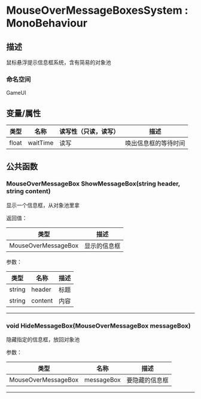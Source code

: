 # MouseOverMessageBoxesSystem : MonoBehaviour

## 描述

鼠标悬浮提示信息框系统，含有简易的对象池

### 命名空间

GameUI

## 变量/属性

| 类型  | 名称     | 读写性（只读，读写） | 描述                 |
| ----- | -------- | -------------------- | -------------------- |
| float | waitTime | 读写                 | 唤出信息框的等待时间 |


## 公共函数

### MouseOverMessageBox ShowMessageBox(string header, string content)

显示一个信息框，从对象池里拿

返回值：

| 类型                | 描述         |
| ------------------- | ------------ |
| MouseOverMessageBox | 显示的信息框 |

参数：

| 类型   | 名称    | 描述 |
| ------ | ------- | ---- |
| string | header  | 标题 |
| string | content | 内容 |

------
### void HideMessageBox(MouseOverMessageBox messageBox)

隐藏指定的信息框，放回对象池

参数：

| 类型                | 名称       | 描述           |
| ------------------- | ---------- | -------------- |
| MouseOverMessageBox | messageBox | 要隐藏的信息框 |

------
